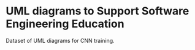 # UML diagrams to Support Software Engineering Education 
Dataset of UML diagrams for CNN training.
